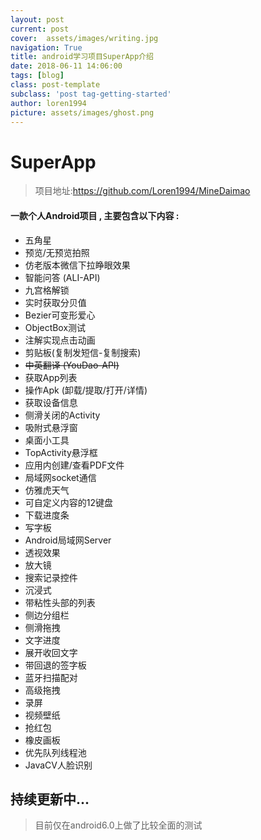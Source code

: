 ```yaml
---
layout: post
current: post
cover:  assets/images/writing.jpg
navigation: True
title: android学习项目SuperApp介绍
date: 2018-06-11 14:06:00
tags: [blog]
class: post-template
subclass: 'post tag-getting-started'
author: loren1994
picture: assets/images/ghost.png
---
```


# SuperApp
> 项目地址:https://github.com/Loren1994/MineDaimao 

<!-- more -->
#### 一款个人Android项目 , 主要包含以下内容 :

* 五角星
* 预览/无预览拍照
* 仿老版本微信下拉睁眼效果
* 智能问答 (ALI-API)
* 九宫格解锁
* 实时获取分贝值
* Bezier可变形爱心
* ObjectBox测试
* 注解实现点击动画
* 剪贴板(复制发短信-复制搜索)
* ~~中英翻译 (YouDao-API)~~
* 获取App列表
* 操作Apk (卸载/提取/打开/详情)
* 获取设备信息
* 侧滑关闭的Activity
* 吸附式悬浮窗
* 桌面小工具
* TopActivity悬浮框
* 应用内创建/查看PDF文件
* 局域网socket通信
* 仿雅虎天气
* 可自定义内容的12键盘
* 下载进度条
* 写字板
* Android局域网Server
* 透视效果
* 放大镜
* 搜索记录控件
* 沉浸式
* 带粘性头部的列表
* 侧边分组栏
* 侧滑拖拽
* 文字进度
* 展开收回文字
* 带回退的签字板
* 蓝牙扫描配对
* 高级拖拽
* 录屏
* 视频壁纸
* 抢红包
* 橡皮画板
* 优先队列线程池
* JavaCV人脸识别

## 持续更新中...

>目前仅在android6.0上做了比较全面的测试